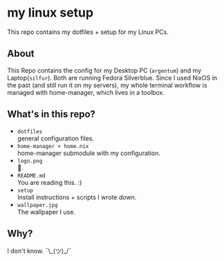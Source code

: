 # my linux setup

This repo contains my dotfiles + setup for my Linux PCs.

## About

This Repo contains the config for my Desktop PC (`argentum`) and my Laptop(`silfur`).
Both are running Fedora Silverblue.
Since I used NixOS in the past (and still run it on my servers),
my whole terminal workflow is managed with home-manager, which lives in a toolbox.

## What's in this repo?

- `dotfiles`  
  general configuration files.
- `home-manager + home.nix`  
  home-manager submodule with my configuration.
- `logo.png`  
  🐧.
- `README.md`  
  You are reading this. :)
- `setup`  
  Install instructions + scripts I wrote down.
- `wallpaper.jpg`  
  The wallpaper I use.

## Why?

I don't know. ¯\\\_(ツ)_/¯
